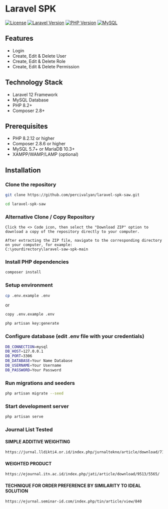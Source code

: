 # Laravel SPK

[![License](https://img.shields.io/badge/license-MIT-blue.svg)](LICENSE)
[![Laravel Version](https://img.shields.io/badge/Laravel-12.x-red.svg)](https://laravel.com)
[![PHP Version](https://img.shields.io/badge/PHP-8.2.12-777BB4.svg)](https://php.net/)
[![MySQL](https://img.shields.io/badge/MySQL-Compatible-yellow.svg)](https://www.mysql.com/)


## Features

- Login
- Create, Edit & Delete User
- Create, Edit & Delete Role
- Create, Edit & Delete Permission

## Technology Stack

- Laravel 12 Framework
- MySQL Database
- PHP 8.2+
- Composer 2.8+

## Prerequisites

- PHP 8.2.12 or higher
- Composer 2.8.6 or higher
- MySQL 5.7+ or MariaDB 10.3+
- XAMPP/WAMP/LAMP (optional)

## Installation

### Clone the repository
```bash
git clone https://github.com/percivalyan/laravel-spk-saw.git
```
```bash
cd laravel-spk-saw
```

### Alternative Clone / Copy Repository
```
Click the <> Code icon, then select the "Download ZIP" option to download a copy of the repository directly to your computer.
```
```
After extracting the ZIP file, navigate to the corresponding directory on your computer, for example:
C:\yourdirectory\laravel-saw-spk-main
```

### Install PHP dependencies
```bash
composer install
```

### Setup environment
```bash
cp .env.example .env
```
or
```bash
copy .env.example .env
```
```bash
php artisan key:generate
```

### Configure database (edit .env file with your credentials)
```bash
DB_CONNECTION=mysql
DB_HOST=127.0.0.1
DB_PORT=3306
DB_DATABASE=Your Name Database
DB_USERNAME=Your Username
DB_PASSWORD=Your Password
```

### Run migrations and seeders
```bash
php artisan migrate --seed
```

### Start development server
```bash
php artisan serve
```

### Journal List Tested
#### SIMPLE ADDITIVE WEIGHTING
```bash
https://jurnal.lldikti4.or.id/index.php/jurnaltekno/article/download/71/65/
```

#### WEIGHTED PRODUCT
```bash
https://ejournal.itn.ac.id/index.php/jati/article/download/9513/5565/
```

#### TECHNIQUE FOR ORDER PREFERENCE BY SIMILARITY TO IDEAL SOLUTION
```bash
https://ejurnal.seminar-id.com/index.php/tin/article/view/840
```
